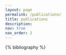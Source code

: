 ```yaml
---
layout: page
permalink: /publications/
title: publications
description: 
nav: true
nav_order: 2
---
```


<!-- _pages/publications.md -->
<div class="publications">

{% bibliography %}
</div>
